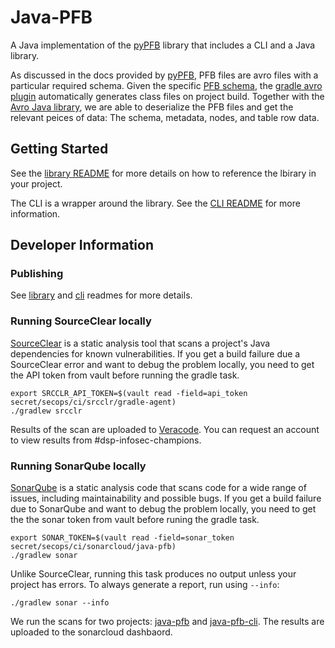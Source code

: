 # Java-PFB

A Java implementation of the [pyPFB](https://github.com/uc-cdis/pypfb) library that includes a CLI and a Java library. 

As discussed in the docs provided by [pyPFB](https://github.com/uc-cdis/pypfb/blob/master/docs/index.md#introduction), PFB files are avro files with a particular required schema. Given the specific [PFB schema](library/src/main/avro/pfbSchema.avdl), the [gradle avro plugin](https://github.com/davidmc24/gradle-avro-plugin) automatically generates class files on project build. Together with the [Avro Java library](https://avro.apache.org/docs/1.11.1/getting-started-java/), we are able to deserialize the PFB files and get the relevant peices of data: The schema, metadata, nodes, and table row data. 

## Getting Started
See the [library README](library/README.md) for more details on how to reference the lbirary in your project.

The CLI is a wrapper around the library. See the [CLI README](cli/README.md) for more information.

## Developer Information

### Publishing

See [library](library/README.md) and [cli](cli/README.md) readmes for more details. 

### Running SourceClear locally

[SourceClear](https://srcclr.github.io) is a static analysis tool that scans a project's Java
dependencies for known vulnerabilities. If you get a build failure due a SourceClear error and want
to debug the problem locally, you need to get the API token from vault before running the gradle
task.

```shell
export SRCCLR_API_TOKEN=$(vault read -field=api_token secret/secops/ci/srcclr/gradle-agent)
./gradlew srcclr
```

Results of the scan are uploaded to [Veracode](https://sca.analysiscenter.veracode.com/workspaces/jppForw/projects/768265/issues). You can request an account to view results from #dsp-infosec-champions. 

### Running SonarQube locally

[SonarQube](https://www.sonarqube.org) is a static analysis code that scans code for a wide
range of issues, including maintainability and possible bugs. If you get a build failure due to
SonarQube and want to debug the problem locally, you need to get the the sonar token from vault
before runing the gradle task.

```shell
export SONAR_TOKEN=$(vault read -field=sonar_token secret/secops/ci/sonarcloud/java-pfb)
./gradlew sonar
```

Unlike SourceClear, running this task produces no output unless your project has errors. To always
generate a report, run using `--info`:

```shell
./gradlew sonar --info
```

We run the scans for two projects: [java-pfb](https://sonarcloud.io/project/overview?id=DataBiosphere_java-pfb) and [java-pfb-cli](https://sonarcloud.io/project/overview?id=DataBiosphere_java-pfb-cli). The results are uploaded to the sonarcloud dashbaord. 

